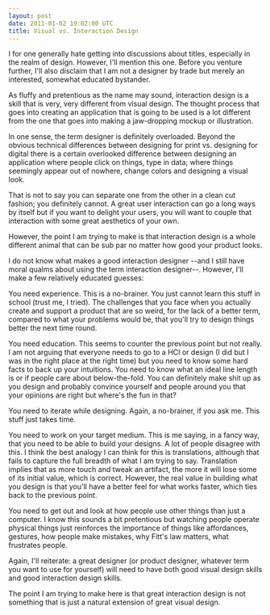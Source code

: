 ```yaml
---
layout: post
date: 2011-01-02 19:02:00 UTC
title: Visual vs. Interaction Design
---
```


I for one generally hate getting into discussions about titles, especially in the realm of design. However, I'll mention this one. Before you venture further, I'll also disclaim that I am not a designer by trade but merely an interested, somewhat educated bystander.

As fluffy and pretentious as the name may sound, interaction design is a skill that is very, very different from visual design. The thought process that goes into creating an application that is going to be used is a lot different from the one that goes into making a jaw-dropping mockup or illustration.

In one sense, the term designer is definitely overloaded. Beyond the obvious technical differences between designing for print vs. designing for digital there is a certain overlooked difference between designing an application where people click on things, type in data; where things seemingly appear out of nowhere, change colors and designing a visual look.

That is not to say you can separate one from the other in a clean cut fashion; you definitely cannot. A great user interaction can go a long ways by itself but if you want to delight your users, you will want to couple that interaction with some great aesthetics of your own.

However, the point I am trying to make is that interaction design is a whole different animal that can be sub par no matter how good your product looks.

I do not know what makes a good interaction designer --and I still have moral qualms about using the term interaction designer--. However, I'll make a few relatively educated guesses:

You need experience. This is a no-brainer. You just cannot learn this stuff in school (trust me, I tried). The challenges that you face when you actually create and support a product that are so weird, for the lack of a better term, compared to what your problems would be, that you'll try to design things better the next time round.

You need education. This seems to counter the previous point but not really. I am not arguing that everyone needs to go to a HCI or design (I did but I was in the right place at the right time) but you need to know some hard facts to back up your intuitions. You need to know what an ideal line length is or if people care about below-the-fold. You can definitely make shit up as you design and probably convince yourself and people around you that your opinions are right but where's the fun in that?

You need to iterate while designing. Again, a no-brainer, if you ask me. This stuff just takes time.

You need to work on your target medium. This is me saying, in a fancy way, that you need to be able to build your designs. A lot of people disagree with this. I think the best analogy I can think for this is translations, although that fails to capture the full breadth of what I am trying to say. Translation implies that as more touch and tweak an artifact, the more it will lose some of its initial value, which is correct. However, the real value in building what you design is that you'll have a better feel for what works faster, which ties back to the previous point.

You need to get out and look at how people use other things than just a computer. I know this sounds a bit pretentious but watching people operate physical things just reinforces the importance of things like affordances, gestures, how people make mistakes, why Fitt's law matters, what frustrates people.

Again, I'll reiterate: a great designer (or product designer, whatever term you want to use for yourself) will need to have both good visual design skills and good interaction design skills.

The point I am trying to make here is that great interaction design is not something that is just a natural extension of great visual design.
